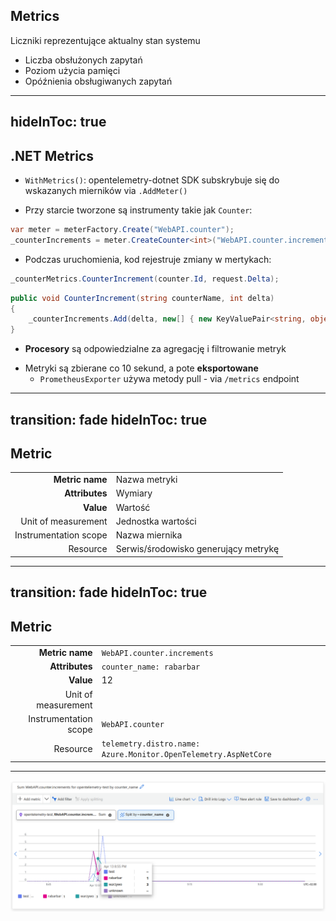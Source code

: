 ## Metrics
Liczniki reprezentujące aktualny stan systemu

<v-clicks>

- Liczba obsłużonych zapytań
- Poziom użycia pamięci
- Opóźnienia obsługiwanych zapytań

</v-clicks>

<!--
- Statystyki
-->

---
hideInToc: true
---

## .NET Metrics

<v-clicks>
<div>

- `WithMetrics()`: opentelemetry-dotnet SDK subskrybuje się do wskazanych mierników via `.AddMeter()`

</div>

<div>

- Przy starcie tworzone są instrumenty takie jak `Counter`:

```csharp
var meter = meterFactory.Create("WebAPI.counter");
_counterIncrements = meter.CreateCounter<int>("WebAPI.counter.increments");
```

</div>

<div>

- Podczas uruchomienia, kod rejestruje zmiany w mertykach:

```csharp
_counterMetrics.CounterIncrement(counter.Id, request.Delta);
```

```csharp
public void CounterIncrement(string counterName, int delta)
{
    _counterIncrements.Add(delta, new[] { new KeyValuePair<string, object?>("counter_name", counterName) });
}
```

</div>

<div>

- **Procesory** są odpowiedzialne za agregację i filtrowanie metryk

</div>

<div>

- Metryki są zbierane co 10 sekund, a pote **eksportowane**
  - `PrometheusExporter` używa metody pull - via `/metrics` endpoint

</div>

</v-clicks>

<!--
- Metryki są zapisywane w pamięci
- AddMeter == AddSource
- Jeden miernik, wiele instrumentów
- Metryki używane są często w kodzie gdzie wymagana jest wydajność i nie potrzebujemy dokładnej precyzji kiedy zostały one wygenerowane
-->

---
transition: fade
hideInToc: true
---

## Metric

<v-clicks>

|                       |                                      |
|----------------------:|:-------------------------------------|
|       **Metric name** | Nazwa metryki                        |
|        **Attributes** | Wymiary                              |
|             **Value** | Wartość                              |
|   Unit of measurement | Jednostka wartości                   |
| Instrumentation scope | Nazwa miernika                       |
|              Resource | Serwis/środowisko generujący metrykę |

</v-clicks>

---
transition: fade
hideInToc: true
---

## Metric

|                       |                                                                 |
|----------------------:|:----------------------------------------------------------------|
|       **Metric name** | `WebAPI.counter.increments`                                     |
|        **Attributes** | `counter_name: rabarbar`                                        |
|             **Value** | 12                                                              |
|   Unit of measurement |                                                                 |
| Instrumentation scope | `WebAPI.counter`                                                |
|              Resource | `telemetry.distro.name: Azure.Monitor.OpenTelemetry.AspNetCore` |

---

<img src="./ai_metrics.png">
